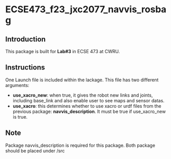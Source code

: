 # ECSE473_f23_jxc2077_navvis_rosbag
## Introduction
This package is built for **Lab#3**  in ECSE 473 at CWRU.
## Instructions
One Launch file is included within the lackage. This file has two different arguments:
- **use_xacro_new**: when true, it gives the robot new links and joints, including base_link and also enable user to see maps and sensor datas.
- **use_xacro**: this determines whether to use xacro or urdf files from the previous package: **navvis_description**. It must be true if use_xacro_new is true. 


## Note
Package navvis_description is required for this package. Both package should be placed under /src

